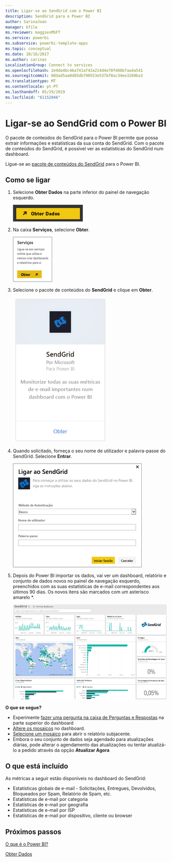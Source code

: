 ```yaml
---
title: Ligar-se ao SendGrid com o Power BI
description: SendGrid para o Power BI
author: SarinaJoan
manager: kfile
ms.reviewer: maggiesMSFT
ms.service: powerbi
ms.subservice: powerbi-template-apps
ms.topic: conceptual
ms.date: 10/16/2017
ms.author: sarinas
LocalizationGroup: Connect to services
ms.openlocfilehash: 2e9da4bc46a741af42a214d4e70fd46bfaa4a541
ms.sourcegitcommit: 60dad5aa0d85db790553e537bf8ac34ee3289ba3
ms.translationtype: MT
ms.contentlocale: pt-PT
ms.lasthandoff: 05/29/2019
ms.locfileid: "61152046"
---
```

# <a name="connect-to-sendgrid-with-power-bi"></a>Ligar-se ao SendGrid com o Power BI
O pacote de conteúdos do SendGrid para o Power BI permite que possa extrair informações e estatísticas da sua conta do SendGrid. Com o pacote de conteúdos do SendGrid, é possível ver as estatísticas do SendGrid num dashboard.

Ligue-se ao [pacote de conteúdos do SendGrid](https://app.powerbi.com/getdata/services/sendgrid) para o Power BI.

## <a name="how-to-connect"></a>Como se ligar
1. Selecione **Obter Dados** na parte inferior do painel de navegação esquerdo.
   
   ![](media/service-connect-to-sendgrid/pbi_getdata.png) 
2. Na caixa **Serviços**, selecione **Obter**.
   
   ![](media/service-connect-to-sendgrid/pbi_getservices.png) 
3. Selecione o pacote de conteúdos do **SendGrid** e clique em **Obter**.
   
   ![](media/service-connect-to-sendgrid/sendgrid.png) 
4. Quando solicitado, forneça o seu nome de utilizador e palavra-passe do SendGrid. Selecione **Entrar**.
   
   ![](media/service-connect-to-sendgrid/pbi_sendgridsignin.png)
5. Depois do Power BI importar os dados, vai ver um dashboard, relatório e conjunto de dados novos no painel de navegação esquerdo, preenchidos com as suas estatísticas de e-mail correspondentes aos últimos 90 dias. Os novos itens são marcados com um asterisco amarelo \*.
   
   ![](media/service-connect-to-sendgrid/pbi_sendgriddash.png)

**O que se segue?**

* Experimente [fazer uma pergunta na caixa de Perguntas e Respostas](consumer/end-user-q-and-a.md) na parte superior do dashboard
* [Altere os mosaicos](service-dashboard-edit-tile.md) no dashboard.
* [Selecione um mosaico](consumer/end-user-tiles.md) para abrir o relatório subjacente.
* Embora o seu conjunto de dados seja agendado para atualizações diárias, pode alterar o agendamento das atualizações ou tentar atualizá-lo a pedido através da opção **Atualizar Agora**

## <a name="whats-included"></a>O que está incluído
As métricas a seguir estão disponíveis no dashboard do SendGrid:

* Estatísticas globais de e-mail - Solicitações, Entregues, Devolvidos, Bloqueados por Spam, Relatório de Spam, etc.
* Estatísticas de e-mail por categoria
* Estatísticas de e-mail por geografia
* Estatísticas de e-mail por ISP
* Estatísticas de e-mail por dispositivo, cliente ou browser

## <a name="next-steps"></a>Próximos passos
[O que é o Power BI?](power-bi-overview.md)

[Obter Dados](service-get-data.md)

